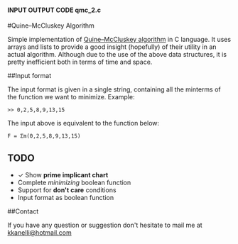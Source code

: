 #### INPUT OUTPUT CODE qmc_2.c ####

#Quine–McCluskey Algorithm 

Simple implementation of [Quine–McCluskey algorithm](http://en.wikipedia.org/wiki/Quine%E2%80%93McCluskey_algorithm) in C language. It uses arrays and lists to provide a good insight (hopefully) of their utility in an actual algorithm. Although due to the use of the above data structures, it is pretty inefficient both in terms of time and space.

##Input format

The input format is given in a single string, containing all the minterms of the function we want to minimize. Example:

	>> 0,2,5,8,9,13,15

The input above is equivalent to the function below:

	F = Σm(0,2,5,8,9,13,15)

## TODO
- ✓ Show **prime implicant chart**
-   Complete *minimizing* boolean function
-   Support for **don't care** conditions
-   Input format as boolean function

##Contact

If you have any question or suggestion don't hesitate to mail me at [kkanelli@hotmail.com](mailto:kkanelli@hotmail.com) 

